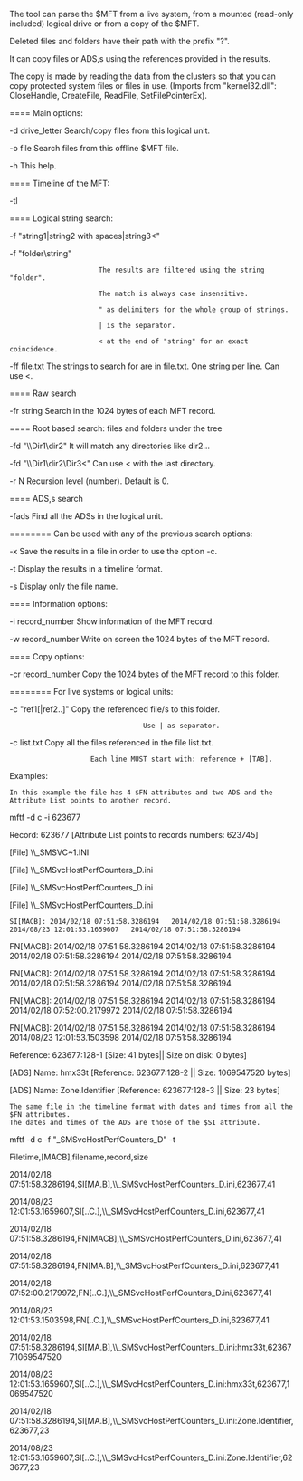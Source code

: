The tool can parse the $MFT from a live system, from a mounted (read-only included) logical drive or from a copy of the $MFT.

Deleted files and folders have their path with the prefix "?".

It can copy files or ADS,s using the references provided in the results.

The copy is made by reading the data from the clusters so that you can copy protected system files or files in use.
(Imports from "kernel32.dll":	CloseHandle, CreateFile, ReadFile, SetFilePointerEx).


==== Main options:

 -d drive_letter               Search/copy files from this logical unit.
 
 -o file                       Search files from this offline $MFT file.
 
 -h                            This help.
 
==== Timeline of the MFT:

 -tl
 
==== Logical string search:

 -f "string1|string2 with spaces|string3<"
 
 -f "folder\string"
 
                          The results are filtered using the string "folder".
						  
                          The match is always case insensitive.
						  
                          " as delimiters for the whole group of strings.
						  
                          | is the separator.
						  
                          < at the end of "string" for an exact coincidence.
						  
 -ff file.txt      The strings to search for are in file.txt. One string per line. Can use <.
 
==== Raw search

 -fr string        Search in the 1024 bytes of each MFT record.
 
==== Root based search: files and folders under the tree

 -fd "\\\\Dir1\dir2"             It will match any directories like dir2...
 
 -fd "\\\\Dir1\dir2\Dir3<"       Can use < with the last directory.
 
 -r N                            Recursion level (number). Default is 0.
 
==== ADS,s search

 -fads            Find all the ADSs in the logical unit.
 
======== Can be used with any of the previous search options:

 -x               Save the results in a file in order to use the option -c.
 
 -t               Display the results in a timeline format.
 
 -s               Display only the file name.
 
==== Information options:

 -i record_number      Show information of the MFT record.
 
 -w record_number      Write on screen the 1024 bytes of the MFT record.
 
==== Copy options:

 -cr record_number     Copy the 1024 bytes of the MFT record to this folder.
 
======== For live systems or logical units:

 -c "ref1[|ref2..]"  Copy the referenced file/s to this folder.
 
                                     Use | as separator.
									 
 -c list.txt           Copy all the files referenced in the file list.txt.
 
                        Each line MUST start with: reference + [TAB].
						
Examples:

	In this example the file has 4 $FN attributes and two ADS and the Attribute List points to another record.

mftf -d c -i 623677

Record: 623677 [Attribute List points to records numbers: 623745]

[File]  \\\\_SMSVC~1.INI

[File]  \\\\_SMSvcHostPerfCounters_D.ini

[File]  \\\\_SMSvcHostPerfCounters_D.ini

[File]  \\\\_SMSvcHostPerfCounters_D.ini

	SI[MACB]: 2014/02/18 07:51:58.3286194   2014/02/18 07:51:58.3286194   2014/08/23 12:01:53.1659607   2014/02/18 07:51:58.3286194

FN[MACB]: 2014/02/18 07:51:58.3286194   2014/02/18 07:51:58.3286194   2014/02/18 07:51:58.3286194   2014/02/18 07:51:58.3286194

FN[MACB]: 2014/02/18 07:51:58.3286194   2014/02/18 07:51:58.3286194   2014/02/18 07:51:58.3286194   2014/02/18 07:51:58.3286194

FN[MACB]: 2014/02/18 07:51:58.3286194   2014/02/18 07:51:58.3286194   2014/02/18 07:52:00.2179972   2014/02/18 07:51:58.3286194

FN[MACB]: 2014/02/18 07:51:58.3286194   2014/02/18 07:51:58.3286194   2014/08/23 12:01:53.1503598   2014/02/18 07:51:58.3286194

Reference: 623677:128-1 [Size: 41 bytes|| Size on disk: 0 bytes]

[ADS] Name: hmx33t [Reference: 623677:128-2 || Size: 1069547520 bytes]

[ADS] Name: Zone.Identifier [Reference: 623677:128-3 || Size: 23 bytes]


	The same file in the timeline format with dates and times from all the $FN attributes.
	The dates and times of the ADS are those of the $SI attribute.

mftf -d c -f "_SMSvcHostPerfCounters_D" -t

Filetime,[MACB],filename,record,size

2014/02/18 07:51:58.3286194,SI[MA.B],\\\\_SMSvcHostPerfCounters_D.ini,623677,41

2014/08/23 12:01:53.1659607,SI[..C.],\\\\_SMSvcHostPerfCounters_D.ini,623677,41

2014/02/18 07:51:58.3286194,FN[MACB],\\\\_SMSvcHostPerfCounters_D.ini,623677,41

2014/02/18 07:51:58.3286194,FN[MA.B],\\\\_SMSvcHostPerfCounters_D.ini,623677,41

2014/02/18 07:52:00.2179972,FN[..C.],\\\\_SMSvcHostPerfCounters_D.ini,623677,41

2014/08/23 12:01:53.1503598,FN[..C.],\\\\_SMSvcHostPerfCounters_D.ini,623677,41

2014/02/18 07:51:58.3286194,SI[MA.B],\\\\_SMSvcHostPerfCounters_D.ini:hmx33t,623677,1069547520

2014/08/23 12:01:53.1659607,SI[..C.],\\\\_SMSvcHostPerfCounters_D.ini:hmx33t,623677,1069547520

2014/02/18 07:51:58.3286194,SI[MA.B],\\\\_SMSvcHostPerfCounters_D.ini:Zone.Identifier,623677,23

2014/08/23 12:01:53.1659607,SI[..C.],\\\\_SMSvcHostPerfCounters_D.ini:Zone.Identifier,623677,23

